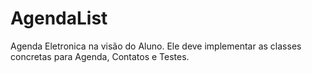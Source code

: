 # AgendaList
Agenda Eletronica na visão do Aluno.
Ele deve implementar as classes concretas para Agenda, Contatos e Testes.
